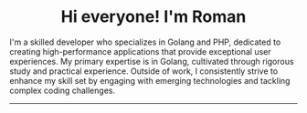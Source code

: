 <h1 align="center">Hi everyone! I'm Roman</h1>

<p>I'm a skilled developer who specializes in Golang and PHP, dedicated to creating high-performance applications that provide exceptional user experiences. My primary expertise is in Golang, cultivated through rigorous study and practical experience. Outside of work, I consistently strive to enhance my skill set by engaging with emerging technologies and tackling complex coding challenges.</p>

  ---
